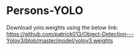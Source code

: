 # Persons-YOLO

Download yolo.weights using the below link: 
https://github.com/patrick013/Object-Detection---Yolov3/blob/master/model/yolov3.weights

